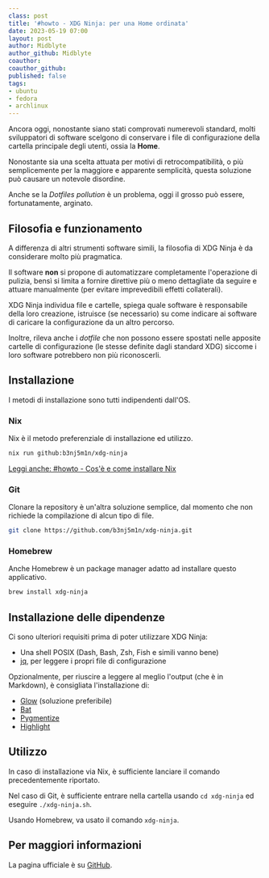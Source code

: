 ```yaml
---
class: post
title: '#howto - XDG Ninja: per una Home ordinata'
date: 2023-05-19 07:00
layout: post
author: Midblyte
author_github: Midblyte
coauthor:
coauthor_github:
published: false
tags:
- ubuntu
- fedora
- archlinux
---
```


Ancora oggi, nonostante siano stati comprovati numerevoli standard, molti sviluppatori di software scelgono di conservare i file di configurazione della cartella principale degli utenti, ossia la **Home**.

Nonostante sia una scelta attuata per motivi di retrocompatibilità, o più semplicemente per la maggiore e apparente semplicità, questa soluzione può causare un notevole disordine.

Anche se la *Dotfiles pollution* è un problema, oggi il grosso può essere, fortunatamente, arginato.


## Filosofia e funzionamento

A differenza di altri strumenti software simili, la filosofia di XDG Ninja è da considerare molto più pragmatica.

Il software **non** si propone di automatizzare completamente l'operazione di pulizia, bensì si limita a fornire direttive più o meno dettagliate da seguire e attuare manualmente (per evitare imprevedibili effetti collaterali).

XDG Ninja individua file e cartelle, spiega quale software è responsabile della loro creazione, istruisce (se necessario) su come indicare ai software di caricare la configurazione da un altro percorso.

Inoltre, rileva anche i *dotfile* che non possono essere spostati nelle apposite cartelle di configurazione (le stesse definite dagli standard XDG) siccome i loro software potrebbero non più riconoscerli.


## Installazione

I metodi di installazione sono tutti indipendenti dall'OS.


### Nix

Nix è il metodo preferenziale di installazione ed utilizzo.

```bash
nix run github:b3nj5m1n/xdg-ninja
```

[Leggi anche: #howto - Cos'è e come installare Nix](https://linuxhub.it/articles/howto-installare-nix/)


### Git

Clonare la repository è un'altra soluzione semplice, dal momento che non richiede la compilazione di alcun tipo di file.

```bash
git clone https://github.com/b3nj5m1n/xdg-ninja.git
```

### Homebrew

Anche Homebrew è un package manager adatto ad installare questo applicativo.

```bash
brew install xdg-ninja
```


## Installazione delle dipendenze

Ci sono ulteriori requisiti prima di poter utilizzare XDG Ninja:

- Una shell POSIX (Dash, Bash, Zsh, Fish e simili vanno bene)
- [jq](https://repology.org/project/jq/versions), per leggere i propri file di configurazione

Opzionalmente, per riuscire a leggere al meglio l'output (che è in Markdown), è consigliata l'installazione di:
- [Glow](https://repology.org/project/glow/versions) (soluzione preferibile)
- [Bat](https://repology.org/project/bat-cat/versions)
- [Pygmentize](https://repology.org/project/pygments/versions)
- [Highlight](https://repology.org/project/highlight/versions)


## Utilizzo

In caso di installazione via Nix, è sufficiente lanciare il comando precedentemente riportato.

Nel caso di Git, è sufficiente entrare nella cartella usando `cd xdg-ninja` ed eseguire `./xdg-ninja.sh`.

Usando Homebrew, va usato il comando `xdg-ninja`.


## Per maggiori informazioni

La pagina ufficiale è su [GitHub](https://github.com/b3nj5m1n/xdg-ninja).
